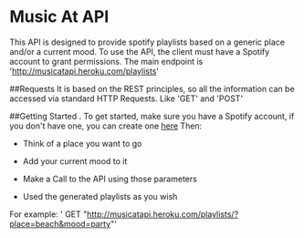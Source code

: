 # Music At API

This API is designed to provide spotify playlists based on a generic place and/or a current mood. 
To use the API, the client must have a Spotify account to grant permissions. 
The main endpoint is 'http://musicatapi.heroku.com/playlists'

##Requests
It is based on the REST principles, so all the information can be accessed via standard HTTP Requests.
Like 'GET' and 'POST'

##Getting Started
. To get started, make sure you have a Spotify account, if you don't have one, you can create one [here](https://www.spotify.com/)
Then:

* Think of a place you want to go

* Add your current mood to it

* Make a Call to the API using those parameters

* Used the generated playlists as you wish

For example:
' GET "http://musicatapi.heroku.com/playlists/?place=beach&mood=party"'